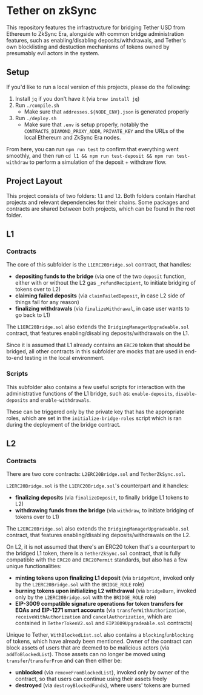 # Tether on zkSync

This repository features the infrastructure for bridging Tether USD from Ethereum to ZkSync Era, alongside with common bridge administration features, such as enabling/disabling deposits/withdrawals, and Tether's own blocklisting and destuction mechanisms of tokens owned by presumably evil actors in the system.

## Setup

If you'd like to run a local version of this projects, please do the following:

1. Install `jq` if you don't have it (via `brew install jq`)
2. Run `./compile.sh`
   - Make sure that `addresses.${NODE_ENV}.json` is generated properly
3. Run `./deploy.sh`
   - Make sure that `.env` is setup properly, notably the `CONTRACTS_DIAMOND_PROXY_ADDR`, `PRIVATE_KEY` and the URLs of the local Ethereum and ZkSync Era nodes.

From here, you can run `npm run test` to confirm that everything went smoothly, and then run `cd l1 && npm run test-deposit && npm run test-withdraw` to perform a simulation of the deposit + withdraw flow.

## Project Layout

This project consists of two folders: `l1` and `l2`. Both folders contain Hardhat projects and relevant dependencies for their chains. Some packages and contracts are shared between both projects, which can be found in the root folder.

## L1

### Contracts

The core of this subfolder is the `L1ERC20Bridge.sol` contract, that handles:

- **depositing funds to the bridge** (via one of the two `deposit` function, either with or without the L2 gas `_refundRecipient`, to initiate bridging of tokens over to L2)
- **claiming failed deposits** (via `claimFailedDeposit`, in case L2 side of things fail for any reason)
- **finalizing withdrawals** (via `finalizeWithdrawal`, in case user wants to go back to L1)

The `L1ERC20Bridge.sol` also extends the `BridgingManagerUpgradeable.sol` contract, that features enabling/disabling deposits/withdrawals on the L1.

Since it is assumed that L1 already contains an `ERC20` token that should be bridged, all other contracts in this subfolder are mocks that are used in end-to-end testing in the local environment.

### Scripts

This subfolder also contains a few useful scripts for interaction with the administrative functions of the L1 bridge, such as: `enable-deposits`, `disable-deposits` and `enable-withdrawals`.

These can be triggered only by the private key that has the appropriate roles, which are set in the `initialize-bridge-roles` script which is ran during the deployment of the bridge contract.

## L2

### Contracts

There are two core contracts: `L2ERC20Bridge.sol` and `TetherZkSync.sol`.

`L2ERC20Bridge.sol` is the `L1ERC20Bridge.sol`'s counterpart and it handles:

- **finalizing deposits** (via `finalizeDeposit`, to finally bridge L1 tokens to L2)
- **withdrawing funds from the bridge** (via `withdraw`, to initiate bridging of tokens over to L1)

The `L2ERC20Bridge.sol` also extends the `BridgingManagerUpgradeable.sol` contract, that features enabling/disabling deposits/withdrawals on the L2.

On L2, it is not assumed that there's an ERC20 token that's a counterpart to the bridged L1 token, there is a `TetherZkSync.sol` contract, that is fully compatible with the `ERC20` and `ERC20Permit` standards, but also has a few unique functionalities:

- **minting tokens upon finalizing L1 deposit** (via `bridgeMint`, invoked only by the `L2ERC20Bridge.sol` with the `BRIDGE_ROLE` role)
- **burning tokens upon initializing L2 withdrawal** (via `bridgeBurn`, invoked only by the `L2ERC20Bridge.sol` with the `BRIDGE_ROLE` role)
- **EIP-3009 compatible signature operations for token transfers for EOAs and EIP-1271 smart accounts** (via `transferWithAuthorization`, `receiveWithAuthorization` and `cancelAuthorization`, which are contained in `TetherTokenV2.sol` and `EIP3009Upgradeable.sol` contracts)

Unique to Tether, `WithBlockedList.sol` also contains a `blocking`/`unblocking` of tokens, which have already been mentioned. Owner of the contract can block assets of users that are deemed to be malicious actors (via `addToBlockedList`). Those assets can no longer be moved using `transfer`/`transferFrom` and can then either be:

- **unblocked** (via `removeFromBlockedList`), invoked only by owner of the contract, so that users can continue using their assets freely
- **destroyed** (via `destroyBlockedFunds`), where users' tokens are burned
